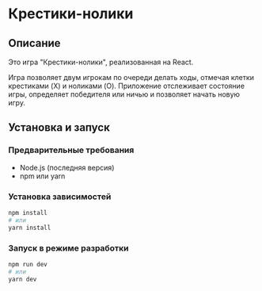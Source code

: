 # Крестики-нолики
## Описание
Это игра "Крестики-нолики", реализованная на React.

Игра позволяет двум игрокам по очереди делать ходы, отмечая клетки крестиками (X) и ноликами (O). Приложение отслеживает состояние игры, определяет победителя или ничью и позволяет начать новую игру.

## Установка и запуск

### Предварительные требования
- Node.js (последняя версия)
- npm или yarn

### Установка зависимостей
```bash
npm install
# или
yarn install
```

### Запуск в режиме разработки
```bash
npm run dev
# или
yarn dev
```
